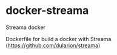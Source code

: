 # docker-streama
Streama docker

Dockerfile for build a docker with Streama (https://github.com/dularion/streama)
